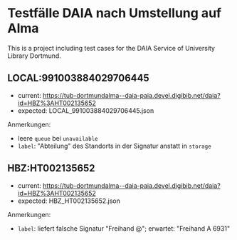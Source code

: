 # Testfälle DAIA nach Umstellung auf Alma

This is a project including test cases for the DAIA Service of University Library Dortmund.

## LOCAL:991003884029706445

* current: https://tub-dortmundalma--daia-paia.devel.digibib.net/daia?id=HBZ%3AHT002135652
* expected: LOCAL_991003884029706445.json

Anmerkungen:

* leere `queue` bei `unavailable`
* `label`: "Abteilung" des Standorts in der Signatur anstatt in `storage`

## HBZ:HT002135652

* current: https://tub-dortmundalma--daia-paia.devel.digibib.net/daia?id=HBZ%3AHT002135652
* expected: HBZ_HT002135652.json

Anmerkungen:

* `label`: liefert falsche Signatur "Freihand @"; erwartet: "Freihand A 6931"
